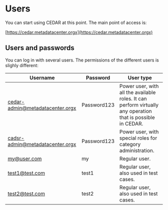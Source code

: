 # Users

You can start using CEDAR at this point. The main point of access is:

[https://cedar.metadatacenter.orgx](https://cedar.metadatacenter.orgx) 

## Users and passwords

You can log in with several users. The permissions of the different users is slighly different:

| Username                        | Password            | User type       |
| -----------                     | -----------         | -----------        |
| cedar-admin@metadatacenter.orgx | Password123         | Power user, with all the available roles. It can perform virtually any operation that is possible in CEDAR. |
| cadsr-admin@metadatacenter.orgx | Password123         | Power user, with special roles for category administration. |
| my@user.com                     | my                  | Regular user. |
| test1@test.com                  | test1               | Regular user, also used in test cases. |
| test2@test.com                  | test2               | Regular user, also used in test cases. |
